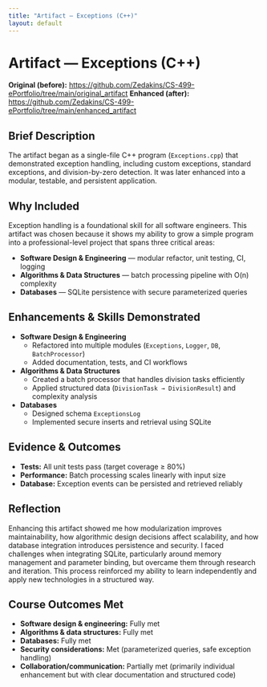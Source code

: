 ```yaml
---
title: "Artifact — Exceptions (C++)"
layout: default
---
```


# Artifact — Exceptions (C++)

**Original (before):** https://github.com/Zedakins/CS-499-ePortfolio/tree/main/original_artifact
**Enhanced (after):** https://github.com/Zedakins/CS-499-ePortfolio/tree/main/enhanced_artifact 

## Brief Description
The artifact began as a single-file C++ program (`Exceptions.cpp`) that demonstrated exception handling, including custom exceptions, standard exceptions, and division-by-zero detection. It was later enhanced into a modular, testable, and persistent application.

## Why Included
Exception handling is a foundational skill for all software engineers. This artifact was chosen because it shows my ability to grow a simple program into a professional-level project that spans three critical areas:  
- **Software Design & Engineering** — modular refactor, unit testing, CI, logging  
- **Algorithms & Data Structures** — batch processing pipeline with O(n) complexity  
- **Databases** — SQLite persistence with secure parameterized queries  

## Enhancements & Skills Demonstrated
- **Software Design & Engineering**
  - Refactored into multiple modules (`Exceptions`, `Logger`, `DB`, `BatchProcessor`)
  - Added documentation, tests, and CI workflows
- **Algorithms & Data Structures**
  - Created a batch processor that handles division tasks efficiently
  - Applied structured data (`DivisionTask → DivisionResult`) and complexity analysis
- **Databases**
  - Designed schema `ExceptionsLog`
  - Implemented secure inserts and retrieval using SQLite

## Evidence & Outcomes
- **Tests:** All unit tests pass (target coverage ≥ 80%)  
- **Performance:** Batch processing scales linearly with input size  
- **Database:** Exception events can be persisted and retrieved reliably  

## Reflection
Enhancing this artifact showed me how modularization improves maintainability, how algorithmic design decisions affect scalability, and how database integration introduces persistence and security. I faced challenges when integrating SQLite, particularly around memory management and parameter binding, but overcame them through research and iteration. This process reinforced my ability to learn independently and apply new technologies in a structured way.

## Course Outcomes Met
- **Software design & engineering:** Fully met  
- **Algorithms & data structures:** Fully met  
- **Databases:** Fully met  
- **Security considerations:** Met (parameterized queries, safe exception handling)  
- **Collaboration/communication:** Partially met (primarily individual enhancement but with clear documentation and structured code)
